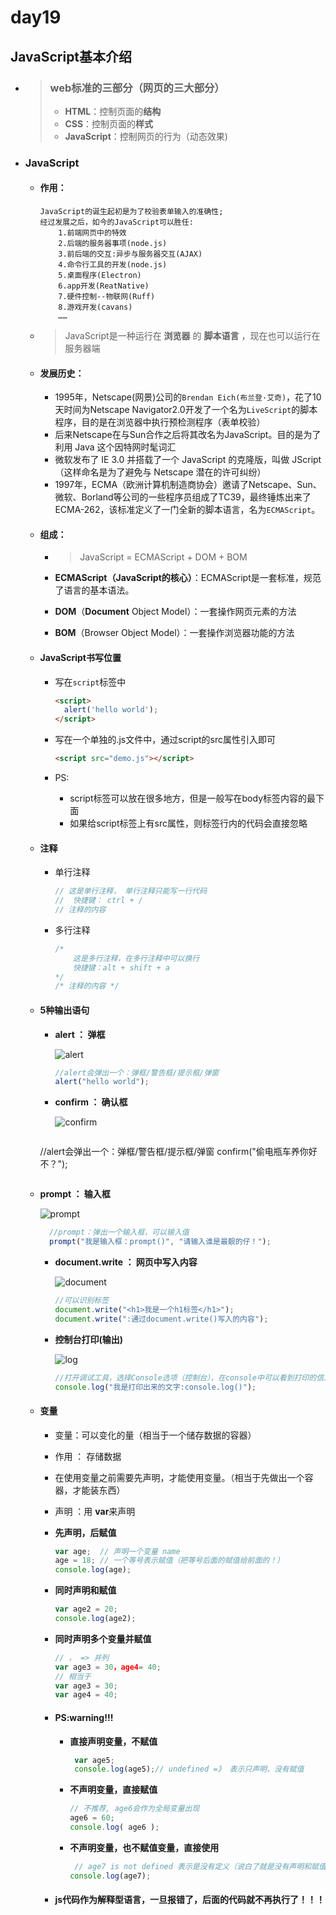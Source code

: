 # day19

## JavaScript基本介绍

- > ### web标准的三部分（网页的三大部分）
  >
  > - **HTML**：控制页面的**结构**
  > - **CSS**：控制页面的**样式**
  > - **JavaScript**：控制网页的行为（动态效果)
  
- ### JavaScript

  - #### 作用：

    ```
    JavaScript的诞生起初是为了校验表单输入的准确性;
    经过发展之后，如今的JavaScript可以胜任:
    	1.前端网页中的特效
    	2.后端的服务器事项(node.js)
    	3.前后端的交互:异步与服务器交互(AJAX)
    	4.命令行工具的开发(node.js)
    	5.桌面程序(Electron)
    	6.app开发(ReatNative)
    	7.硬件控制--物联网(Ruff)
    	8.游戏开发(cavans)
    	……
    ```

  - > JavaScript是一种运行在 **浏览器** 的 **脚本语言** ，现在也可以运行在服务器端

  - #### 发展历史：

    - 1995年，Netscape(网景)公司的`Brendan Eich(布兰登·艾奇)`，花了10天时间为Netscape Navigator2.0开发了一个名为`LiveScript`的脚本程序，目的是在浏览器中执行预检测程序（表单校验）
    - 后来Netscape在与Sun合作之后将其改名为JavaScript。目的是为了利用 Java 这个因特网时髦词汇
    - 微软发布了 IE 3.0 并搭载了一个 JavaScript 的克隆版，叫做 JScript（这样命名是为了避免与 Netscape 潜在的许可纠纷）
    - 1997年，ECMA（欧洲计算机制造商协会）邀请了Netscape、Sun、微软、Borland等公司的一些程序员组成了TC39，最终锤炼出来了ECMA-262，该标准定义了一门全新的脚本语言，名为`ECMAScript`。

  - #### 组成：

    - > JavaScript = ECMAScript + DOM + BOM

    - **ECMAScript（JavaScript的核心）**：ECMAScript是一套标准，规范了语言的基本语法。

    - **DOM**（**Document** Object Model）：一套操作网页元素的方法

    - **BOM**（Browser Object Model）：一套操作浏览器功能的方法

  - #### JavaScript书写位置

    - 写在`script`标签中

      ```html
      <script>
        alert('hello world');
      </script>
      ```

    - 写在一个单独的.js文件中，通过script的src属性引入即可

      ```html
      <script src="demo.js"></script>
      ```

    - PS:

      - script标签可以放在很多地方，但是一般写在body标签内容的最下面
      - 如果给script标签上有src属性，则标签行内的代码会直接忽略

  - #### 注释

    - 单行注释

      ```js
      // 这是单行注释， 单行注释只能写一行代码
      //  快捷键： ctrl + /  
      // 注释的内容
      ```

    - 多行注释 

      ```js
      /*
          这是多行注释，在多行注释中可以换行
          快捷键：alt + shift + a
      */
      /* 注释的内容 */
      ```

  - #### 5种输出语句

    - **alert ： 弹框**

      ![alert](./media/alert.png)

      ```js
      //alert会弹出一个：弹框/警告框/提示框/弹窗
      alert("hello world");
      ```

    - **confirm ： 确认框**

      ![confirm](./media/confirm.png)

      ```js
    //alert会弹出一个：弹框/警告框/提示框/弹窗
      confirm("偷电瓶车养你好不？");
    ```
    
  - **prompt ： 输入框**
    
    ![prompt](./media/prompt.png)
    
    ```js
      //prompt：弹出一个输入框，可以输入值
      prompt("我是输入框：prompt()", "请输入谁是最靓的仔！");
      ```
    
      
    
    - **document.write ： 网页中写入内容**
    
      ![document](./media/document.png)
    
      ```js
      //可以识别标签
      document.write("<h1>我是一个h1标签</h1>");
      document.write(":通过document.write()写入的内容");
      ```
    
    - **控制台打印(输出)**
    
      ![log](./media/log.png)
      
      ```js
      //打开调试工具，选择Console选项（控制台），在console中可以看到打印的信息
      console.log("我是打印出来的文字:console.log()");
      ```
    
  - #### 变量

    - 变量：可以变化的量（相当于一个储存数据的容器）

    - 作用 ： 存储数据  

    - 在使用变量之前需要先声明，才能使用变量。（相当于先做出一个容器，才能装东西）

    - 声明 ：用 **var**来声明

    - **先声明，后赋值**

      ```js
      var age;  // 声明一个变量 name
      age = 18; // 一个等号表示赋值（把等号后面的赋值给前面的！）
      console.log(age);
      ```

    - **同时声明和赋值**

      ```js
      var age2 = 20;
      console.log(age2);
      ```

    - **同时声明多个变量并赋值**

      ```js
      // ， => 并列
      var age3 = 30，age4= 40;
      // 相当于
      var age3 = 30;
      var age4 = 40;
      ```

    - #### PS:warning!!!

      - **直接声明变量，不赋值**

        ```js
         var age5;
         console.log(age5);// undefined =》 表示只声明，没有赋值
        ```

      - **不声明变量，直接赋值**

        ```js
        // 不推荐, age6会作为全局变量出现
        age6 = 60;
        console.log( age6 );
        ```

      - **不声明变量，也不赋值变量，直接使用**

        ```js
         // age7 is not defined 表示是没有定义（说白了就是没有声明和赋值直接使用）
        console.log(age7);
        ```

    - #### js代码作为解释型语言，一旦报错了，后面的代码就不再执行了！！！

